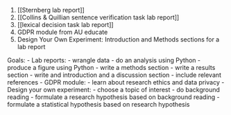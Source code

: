1. [[Sternberg lab report]]
2. [[Collins & Quillian sentence verification task lab report]]
3. [[lexical decision task lab report]]
4. GDPR module from AU educate
5. Design Your Own Experiment: Introduction and Methods sections for a lab report


Goals:
	- Lab reports: 
		- wrangle data
		- do an analysis using Python
		- produce a figure using Python
		- write a methods section
		- write a results section
		- write and introduction and a discussion section
		- include relevant references
	- GDPR module:
		- learn about research ethics and data privacy
	- Design your own experiment:
		- choose a topic of interest
		- do background reading
		- formulate a research hypothesis based on background reading
		- formulate a statistical hypothesis based on research hypothesis
